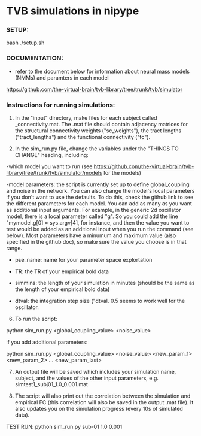 # TVB simulations in nipype

### SETUP:

bash ./setup.sh


### DOCUMENTATION:

* refer to the document below for information about neural mass models (NMMs) and paramters in each model

https://github.com/the-virtual-brain/tvb-library/tree/trunk/tvb/simulator

### Instructions for running simulations:


1) In the "input" directory, make files for each subject called <subjectid>_connectivity.mat. 
The .mat file should contain adjacency matrices for the structural connectivity weights ("sc_weights"), the tract lengths ("tract_lengths") and the functional connectivity ("fc").

5) In the sim_run.py file, change the variables under the "THINGS TO CHANGE" heading, including:

-which model you want to run (see https://github.com/the-virtual-brain/tvb-library/tree/trunk/tvb/simulator/models for the models)

-model parameters: the script is currently set up to define global_coupling and noise in the network. You can also change the model's local parameters if you don't want to use the defaults. To do this, check the github link to see the different parameters for each model. You can add as many as you want as additional input arguments. For example, in the generic 2d oscillator model, there is a local parameter called "g". So you could add the line "mymodel.g[0] = sys.argv[4], for instance, and then the value you want to test would be added as an additional input when you run the command (see below). Most parameters have a minumum and maximum value (also specified in the github doc), so make sure the value you choose is in that range.

* pse_name: name for your parameter space explortation

* TR: the TR of your empirical bold data

* simmins: the length of your simulation in minutes (should be the same as the length of your empirical bold data)

* dtval: the integration step size ("dtval. 0.5 seems to work well for the oscillator. 

6) To run the script:

python sim_run.py <subject> <global_coupling_value> <noise_value>

if you add additional parameters:

python sim_run.py <subject> <global_coupling_value> <noise_value> <new_param_1> <new_param_2> ... <new_param_last>

7) An output file will be saved which includes your simulation name, subject, and the values of the other input parameters, e.g. simtest1_subj01_1.0_0.001.mat

8) The script will also print out the correlation between the simulation and empirical FC (this correlation will also be saved in the output .mat file). It also updates you on the simulation progress (every 10s of simulated data).

TEST RUN:
python sim_run.py sub-01 1.0 0.001



